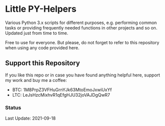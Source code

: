 ﻿# Little PY-Helpers

Various Python 3.x scripts for different purposes, e.g. performing common tasks or providing frequently needed functions in other projects and so on. Updated just from time to time.

Free to use for everyone. But please, do not forget to refer to this repository when using any code provided here.

## Support this Repository

If you like this repo or in case you have found anything helpful here, support my work and buy me a coffee:

 - BTC: 1M8PrpZ3VFHuGrnYJk63MtoEmoJxwiUxYf
 - LTC: LeJsHzcMixhvR1qEfgHJU32joVAJDgQwR7

### Status

Last Update: 2021-09-18


